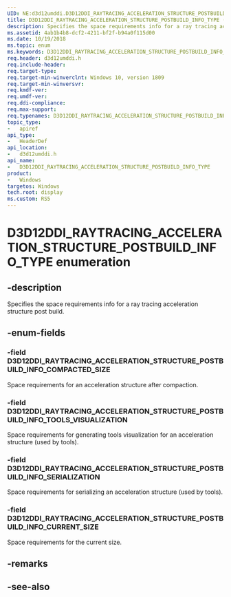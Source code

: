 ```yaml
---
UID: NE:d3d12umddi.D3D12DDI_RAYTRACING_ACCELERATION_STRUCTURE_POSTBUILD_INFO_TYPE
title: D3D12DDI_RAYTRACING_ACCELERATION_STRUCTURE_POSTBUILD_INFO_TYPE (d3d12umddi.h)
description: Specifies the space requirements info for a ray tracing acceleration structure post build.
ms.assetid: 4ab1b4b8-dcf2-4211-bf2f-b94a0f115d00
ms.date: 10/19/2018
ms.topic: enum
ms.keywords: D3D12DDI_RAYTRACING_ACCELERATION_STRUCTURE_POSTBUILD_INFO_TYPE, D3D12DDI_RAYTRACING_ACCELERATION_STRUCTURE_POSTBUILD_INFO_TYPE, 
req.header: d3d12umddi.h
req.include-header:
req.target-type:
req.target-min-winverclnt: Windows 10, version 1809
req.target-min-winversvr:
req.kmdf-ver:
req.umdf-ver:
req.ddi-compliance:
req.max-support:
req.typenames: D3D12DDI_RAYTRACING_ACCELERATION_STRUCTURE_POSTBUILD_INFO_TYPE
topic_type: 
-	apiref
api_type: 
-	HeaderDef
api_location: 
-	d3d12umddi.h
api_name: 
-	D3D12DDI_RAYTRACING_ACCELERATION_STRUCTURE_POSTBUILD_INFO_TYPE
product:
-	Windows
targetos: Windows
tech.root: display
ms.custom: RS5
---
```


# D3D12DDI_RAYTRACING_ACCELERATION_STRUCTURE_POSTBUILD_INFO_TYPE enumeration

## -description

Specifies the space requirements info for a ray tracing acceleration structure post build.

## -enum-fields

### -field D3D12DDI_RAYTRACING_ACCELERATION_STRUCTURE_POSTBUILD_INFO_COMPACTED_SIZE

Space requirements for an acceleration structure after compaction.

### -field D3D12DDI_RAYTRACING_ACCELERATION_STRUCTURE_POSTBUILD_INFO_TOOLS_VISUALIZATION

Space requirements for generating tools visualization for an acceleration structure (used by tools).

### -field D3D12DDI_RAYTRACING_ACCELERATION_STRUCTURE_POSTBUILD_INFO_SERIALIZATION

Space requirements for serializing an acceleration structure (used by tools).

### -field D3D12DDI_RAYTRACING_ACCELERATION_STRUCTURE_POSTBUILD_INFO_CURRENT_SIZE 

Space requirements for the current size.

## -remarks

## -see-also
